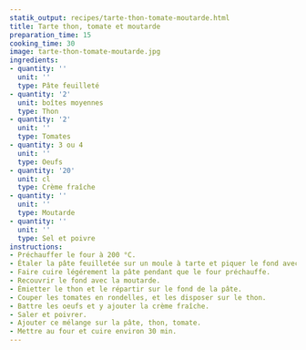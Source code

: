 ```yaml
---
statik_output: recipes/tarte-thon-tomate-moutarde.html
title: Tarte thon, tomate et moutarde
preparation_time: 15
cooking_time: 30
image: tarte-thon-tomate-moutarde.jpg
ingredients:
- quantity: ''
  unit: ''
  type: Pâte feuilleté
- quantity: '2'
  unit: boîtes moyennes
  type: Thon
- quantity: '2'
  unit: ''
  type: Tomates
- quantity: 3 ou 4
  unit: ''
  type: Oeufs
- quantity: '20'
  unit: cl
  type: Crème fraîche
- quantity: ''
  unit: ''
  type: Moutarde
- quantity: ''
  unit: ''
  type: Sel et poivre
instructions:
- Préchauffer le four à 200 °C.
- Étaler la pâte feuilletée sur un moule à tarte et piquer le fond avec une fourchette.
- Faire cuire légérement la pâte pendant que le four préchauffe.
- Recouvrir le fond avec la moutarde.
- Émietter le thon et le répartir sur le fond de la pâte.
- Couper les tomates en rondelles, et les disposer sur le thon.
- Battre les oeufs et y ajouter la crème fraîche.
- Saler et poivrer.
- Ajouter ce mélange sur la pâte, thon, tomate.
- Mettre au four et cuire environ 30 min.
---
```


